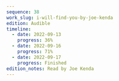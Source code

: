 ```yaml
---
sequence: 38
work_slug: i-will-find-you-by-joe-kenda
edition: Audible
timeline:
  - date: 2022-09-13
    progress: 36%
  - date: 2022-09-16
    progress: 71%
  - date: 2022-09-17
    progress: Finished
edition_notes: Read by Joe Kenda
---
```

